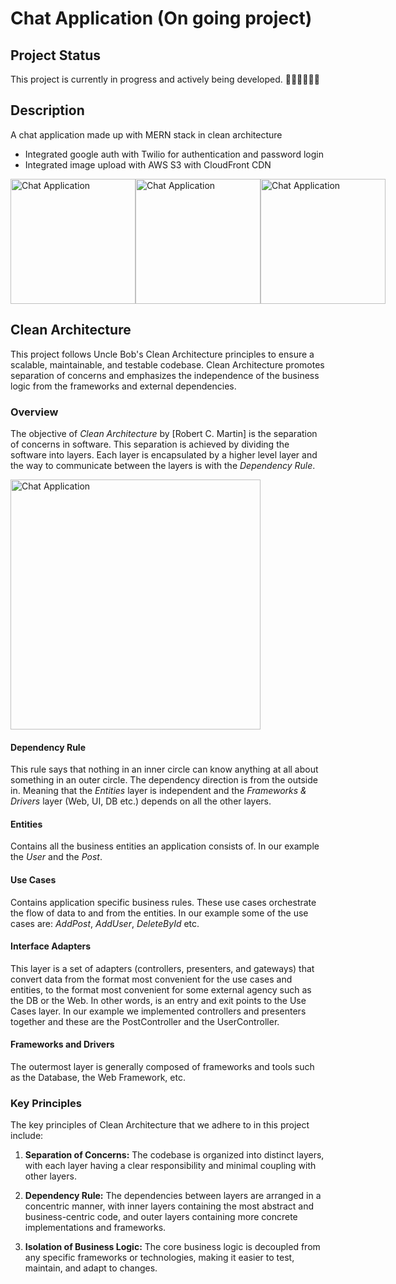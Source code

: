 # Chat Application (On going project)
## Project Status
This project is currently in progress and actively being developed. 🧑‍💻👨‍💻👨‍💻

## Description
A chat application made up with MERN stack in clean architecture

- Integrated google auth with Twilio for authentication and  password login
- Integrated image upload with AWS S3 with CloudFront CDN
<div style="display: flex;">
  <img src="https://github.com/ChristapherAntony/Messaging_app/assets/109226401/cd9c2369-871c-4854-946e-b80fce8ccd9a" width="200" alt="Chat Application">
  <img src="https://github.com/ChristapherAntony/Messaging_app/assets/109226401/a88fef09-7b3a-4f3c-a169-0b8765526d5c" width="200" alt="Chat Application">
  <img src="https://github.com/ChristapherAntony/Messaging_app/assets/109226401/3a798aeb-9903-4c87-aa2b-80ddf40222f7" width="200" alt="Chat Application">
</div>


## Clean Architecture

This project follows Uncle Bob's Clean Architecture principles to ensure a scalable, maintainable, and testable codebase. Clean Architecture promotes separation of concerns and emphasizes the independence of the business logic from the frameworks and external dependencies.

### Overview
The objective of *Clean Architecture* by [Robert C. Martin] is the separation of concerns in software. 
This separation is achieved by dividing the software into layers. Each layer is encapsulated by a higher level layer and the way to communicate between the layers is with the *Dependency Rule*.

<img src="https://blog.cleancoder.com/uncle-bob/images/2012-08-13-the-clean-architecture/CleanArchitecture.jpg" width="400" alt="Chat Application">


#### Dependency Rule
This rule says that nothing in an inner circle can know anything at all about something in an outer circle. The dependency direction is from the outside in. Meaning that the *Entities* layer is independent and the *Frameworks & Drivers* layer (Web, UI, DB etc.) depends on all the other layers.
#### Entities
Contains all the business entities an application consists of. In our example the *User* and the *Post*.
#### Use Cases
Contains application specific business rules. These use cases orchestrate the flow of data to and from the entities. In our example some of the use cases are: *AddPost*, *AddUser*, *DeleteById* etc.
#### Interface Adapters
This layer is a set of adapters (controllers, presenters, and gateways) that convert data from the format most convenient for the use cases and entities, to the format most convenient for some external agency such as the DB or the Web. In other words, is an entry and exit points to the Use Cases layer. In our example we implemented controllers and presenters together and these are the PostController and the UserController.
#### Frameworks and Drivers
The outermost layer is generally composed of frameworks and tools such as the Database, the Web Framework, etc.

### Key Principles

The key principles of Clean Architecture that we adhere to in this project include:

1. **Separation of Concerns:** The codebase is organized into distinct layers, with each layer having a clear responsibility and minimal coupling with other layers.

2. **Dependency Rule:** The dependencies between layers are arranged in a concentric manner, with inner layers containing the most abstract and business-centric code, and outer layers containing more concrete implementations and frameworks.

3. **Isolation of Business Logic:** The core business logic is decoupled from any specific frameworks or technologies, making it easier to test, maintain, and adapt to changes.
<!-- 
### Project Structure

Our project structure reflects the principles of Clean Architecture, with the following components:

- **Domain Layer:** Contains the core business entities, use cases, and interfaces defining the business logic. This layer is independent of any frameworks or external dependencies.

- **Data Layer:** Handles the interaction with external data sources and frameworks. It implements the interfaces defined in the domain layer and provides concrete implementations of data repositories and data mappers.

- **Presentation Layer:** Deals with the user interface and the presentation of data. It communicates with the domain layer through interfaces, executes use cases, and handles user input and output.

- **Framework Layer:** Includes the frameworks, libraries, and tools that support the application's execution. It integrates with the presentation and data layers while keeping the core business logic isolated.

### Testing

Clean Architecture promotes testability, and we have adopted a comprehensive testing strategy in this project. Each layer is unit-tested using appropriate testing frameworks and techniques, ensuring that the codebase is robust and reliable.

### Documentation

To assist with understanding the project's architecture and code structure, we have provided detailed documentation in the form of comments, diagrams, and inline explanations. Developers can refer to these resources to gain a deeper understanding of the project's implementation.

### Contributing

We welcome contributions to this project. If you would like to contribute, please review the [contribution guidelines](link-to-contribution-guidelines) to get started. -->



